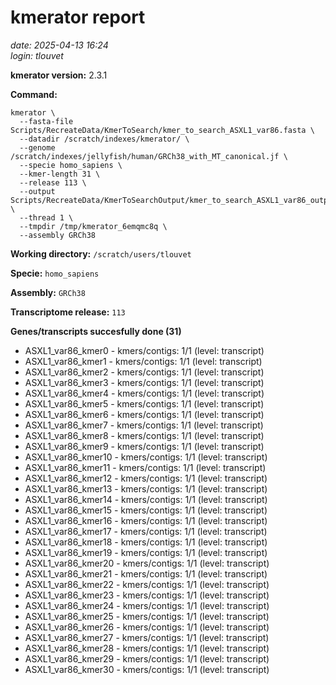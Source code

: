 # kmerator report
*date: 2025-04-13 16:24*  
*login: tlouvet*

**kmerator version:** 2.3.1

**Command:**

```
kmerator \
  --fasta-file Scripts/RecreateData/KmerToSearch/kmer_to_search_ASXL1_var86.fasta \
  --datadir /scratch/indexes/kmerator/ \
  --genome /scratch/indexes/jellyfish/human/GRCh38_with_MT_canonical.jf \
  --specie homo_sapiens \
  --kmer-length 31 \
  --release 113 \
  --output Scripts/RecreateData/KmerToSearchOutput/kmer_to_search_ASXL1_var86_output \
  --thread 1 \
  --tmpdir /tmp/kmerator_6emqmc8q \
  --assembly GRCh38
```

**Working directory:** `/scratch/users/tlouvet`

**Specie:** `homo_sapiens`

**Assembly:** `GRCh38`

**Transcriptome release:** `113`

**Genes/transcripts succesfully done (31)**

- ASXL1_var86_kmer0 - kmers/contigs: 1/1 (level: transcript)
- ASXL1_var86_kmer1 - kmers/contigs: 1/1 (level: transcript)
- ASXL1_var86_kmer2 - kmers/contigs: 1/1 (level: transcript)
- ASXL1_var86_kmer3 - kmers/contigs: 1/1 (level: transcript)
- ASXL1_var86_kmer4 - kmers/contigs: 1/1 (level: transcript)
- ASXL1_var86_kmer5 - kmers/contigs: 1/1 (level: transcript)
- ASXL1_var86_kmer6 - kmers/contigs: 1/1 (level: transcript)
- ASXL1_var86_kmer7 - kmers/contigs: 1/1 (level: transcript)
- ASXL1_var86_kmer8 - kmers/contigs: 1/1 (level: transcript)
- ASXL1_var86_kmer9 - kmers/contigs: 1/1 (level: transcript)
- ASXL1_var86_kmer10 - kmers/contigs: 1/1 (level: transcript)
- ASXL1_var86_kmer11 - kmers/contigs: 1/1 (level: transcript)
- ASXL1_var86_kmer12 - kmers/contigs: 1/1 (level: transcript)
- ASXL1_var86_kmer13 - kmers/contigs: 1/1 (level: transcript)
- ASXL1_var86_kmer14 - kmers/contigs: 1/1 (level: transcript)
- ASXL1_var86_kmer15 - kmers/contigs: 1/1 (level: transcript)
- ASXL1_var86_kmer16 - kmers/contigs: 1/1 (level: transcript)
- ASXL1_var86_kmer17 - kmers/contigs: 1/1 (level: transcript)
- ASXL1_var86_kmer18 - kmers/contigs: 1/1 (level: transcript)
- ASXL1_var86_kmer19 - kmers/contigs: 1/1 (level: transcript)
- ASXL1_var86_kmer20 - kmers/contigs: 1/1 (level: transcript)
- ASXL1_var86_kmer21 - kmers/contigs: 1/1 (level: transcript)
- ASXL1_var86_kmer22 - kmers/contigs: 1/1 (level: transcript)
- ASXL1_var86_kmer23 - kmers/contigs: 1/1 (level: transcript)
- ASXL1_var86_kmer24 - kmers/contigs: 1/1 (level: transcript)
- ASXL1_var86_kmer25 - kmers/contigs: 1/1 (level: transcript)
- ASXL1_var86_kmer26 - kmers/contigs: 1/1 (level: transcript)
- ASXL1_var86_kmer27 - kmers/contigs: 1/1 (level: transcript)
- ASXL1_var86_kmer28 - kmers/contigs: 1/1 (level: transcript)
- ASXL1_var86_kmer29 - kmers/contigs: 1/1 (level: transcript)
- ASXL1_var86_kmer30 - kmers/contigs: 1/1 (level: transcript)
